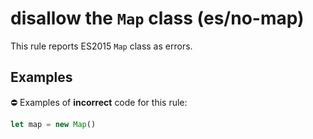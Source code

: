 # disallow the `Map` class (es/no-map)

This rule reports ES2015 `Map` class as errors.

## Examples

⛔ Examples of **incorrect** code for this rule:

```js
let map = new Map()
```
